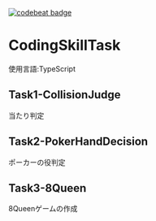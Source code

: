 [![codebeat badge](https://codebeat.co/badges/9d4bf2e0-225c-417f-81d7-f342afee1af6)](https://codebeat.co/projects/github-com-smicle-codingskilltask-master)

# CodingSkillTask

使用言語:TypeScript

## Task1-CollisionJudge
  当たり判定

## Task2-PokerHandDecision
  ポーカーの役判定

## Task3-8Queen
  8Queenゲームの作成
